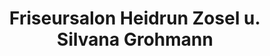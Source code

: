 ---
title: "Friseursalon Heidrun Zosel u. Silvana Grohmann"
url: /muegeln/friseursalon-heidrun-zosel-u-silvana-grohmann/
shop: Friseur
---